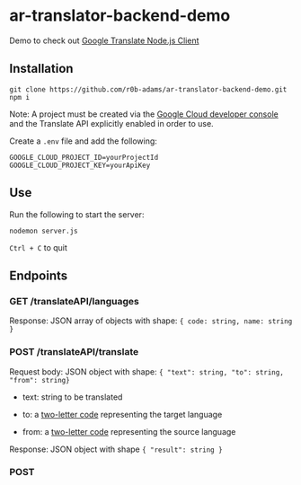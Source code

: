 # ar-translator-backend-demo

Demo to check out [Google Translate Node.js Client](https://cloud.google.com/nodejs/docs/reference/translate/latest/translate/v2.translate#_google_cloud_translate_v2_Translate_translate_member_1_)

## Installation

```
git clone https://github.com/r0b-adams/ar-translator-backend-demo.git
npm i
```

Note: A project must be created via the [Google Cloud developer console](https://cloud.google.com/translate/docs/setup) and the Translate API explicitly enabled in order to use.

Create a `.env` file and add the following:

```
GOOGLE_CLOUD_PROJECT_ID=yourProjectId
GOOGLE_CLOUD_PROJECT_KEY=yourApiKey
```

## Use

Run the following to start the server:

```
nodemon server.js
```

`Ctrl + C` to quit

## Endpoints

### GET /translateAPI/languages

Response: JSON array of objects with shape:
`{ code: string, name: string }`

### POST /translateAPI/translate

Request body: JSON object with shape: `{ "text": string, "to": string, "from": string}`

- text: string to be translated

- to: a [two-letter code](https://en.wikipedia.org/wiki/List_of_ISO_639-1_codes) representing the target language

- from: a [two-letter code](https://en.wikipedia.org/wiki/List_of_ISO_639-1_codes) representing the source language

Response: JSON object with shape `{ "result": string }`

### POST